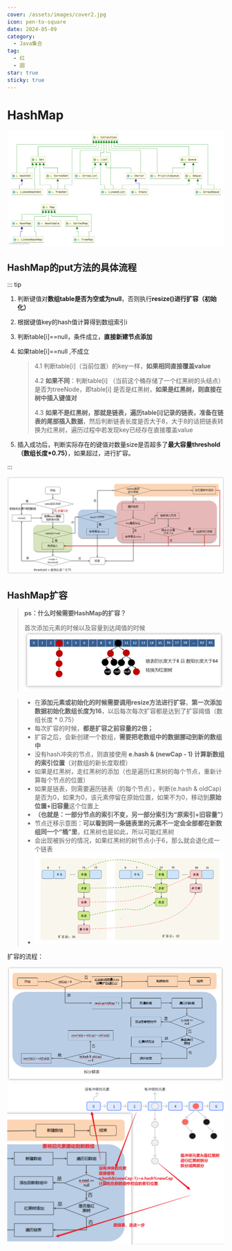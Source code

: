 ```yaml
---
cover: /assets/images/cover2.jpg
icon: pen-to-square
date: 2024-05-09
category:
  - Java集合
tag:
  - 红
  - 圆
star: true
sticky: true
---
```



# HashMap
![img.png](img.png)
## HashMap的put方法的具体流程
::: tip 

1. 判断键值对**数组table是否为空或为null**，否则执行**resize()进行扩容（初始化）**


2. 根据键值key的hash值计算得到数组索引i

3. 判断table[i]==null，条件成立，**直接新建节点添加**

4. 如果table[i]==null ,不成立
   >
   >    4.1 判断table[i]（当前位置）的key一样，**如果相同直接覆盖value**
   >
   >    4.2 **如果不同**：判断table[i] （当前这个桶存储了一个红黑树的头结点）是否为treeNode，即table[i] 是否是红黑树，**如果是红黑树，则直接在树中插入键值对**
   >
   >    4.3 **如果不是红黑树，那就是链表，遍历table[i]记录的链表，准备在链表的尾部插入数据**，然后判断链表长度是否大于8，大于8的话把链表转换为红黑树，遍历过程中若发现key已经存在直接覆盖value

5. 插入成功后，判断实际存在的键值对数量size是否超多了**最大容量threshold（数组长度*0.75）**，如果超过，进行扩容。


:::

 
![img_1.png](img_1.png)
## HashMap扩容

> **ps：什么时候需要HashMap的扩容？**
>
> 首次添加元素的时候以及容量到达阈值的时候
![img_3.png](img_3.png)

>- 在**添加元素或初始化的时候需要调用resize方法进行扩容**，**第一次添加数据初始化数组长度为16**，以后每次每次扩容都是达到了扩容阈值（数组长度 * 0.75）
>- 每次扩容的时候，**都是扩容之前容量的2倍；**
>- 扩容之后，会新创建一个数组，**需要把老数组中的数据挪动到新的数组中**
>- 没有hash冲突的节点，则直接使用 **e.hash & (newCap - 1) 计算新数组的索引位置**（对数组的新长度取模）
>- 如果是红黑树，走红黑树的添加（也是遍历红黑树的每个节点，重新计算每个节点的位置）
>- 如果是链表，则需要遍历链表（的每个节点），判断(e.hash & oldCap)是否为0，如果为0，该元素停留在原始位置，如果不为0，移动到**原始位置+旧容量**这个位置上
   >  - **（也就是：一部分节点的索引不变，另一部分索引为“原索引+旧容量”）**
>  - 节点迁移示意图：**可以看到同一条链表里的元素不一定会全部都在新数组同一个“桶”里**，红黑树也是如此，所以可能红黑树
>  - 会出现被拆分的情况，如果红黑树的树节点小于6，那么就会退化成一个链表
>  - ![img_4.png](img_4.png)

扩容的流程：

![img_5.png](img_5.png)
![img_6.png](img_6.png)